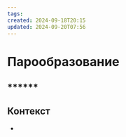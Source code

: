 ```yaml
---
tags: 
created: 2024-09-18T20:15
updated: 2024-09-20T07:56
---
```

# Парообразование

## ******

## Контекст
- 

